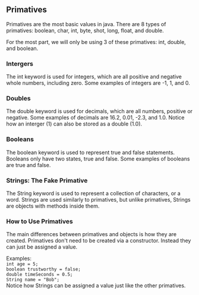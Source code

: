 ## Primatives

Primatives are the most basic values in java. There are 8 types of primatives: boolean, char,  int, byte, shot, long, float, and double.

For the most part, we will only be using 3 of these primatives: int, double, and boolean. 

### Intergers
The int keyword is used for integers, which are all positive and negative whole numbers, including zero. Some examples of integers are -1, 1, and 0.

### Doubles
The double keyword is used for decimals, which are all numbers, positive or negative. Some examples of decimals are 16.2, 0.01, -2.3, and 1.0. Notice how an interger (1) can also be stored as a double (1.0).

### Booleans
The boolean keyword is used to represent true and false statements. Booleans only have two states, true and false. Some examples of booleans are true and false.

### Strings: The Fake Primative
The String keyword is used to represent a collection of characters, or a word. Strings are used similarly to primatives, but unlike primatives, Strings are objects with methods inside them. 

### How to Use Primatives
The main differences between primatives and objects is how they are created. Primatives don't need to be created via a constructor. Instead they can just be assigned a value. 

Examples: \
`int age = 5;` \
`boolean trustworthy = false;`\
`double timeSeconds = 0.5;`\
`String name = "Bob";`\
Notice how Strings can be assigned a value just like the other primatives.
